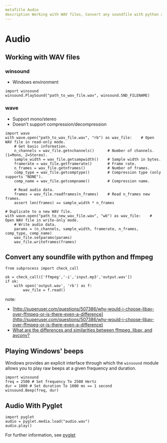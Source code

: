 ```yaml
---
metaTitle Audio
description Working with WAV files, Convert any soundfile with python and ffmpeg, Playing Windows' beeps, Audio With Pyglet
---
```


# Audio




## Working with WAV files


### winsound

- Windows environment

```
import winsound
winsound.PlaySound("path_to_wav_file.wav", winsound.SND_FILENAME)

```

### wave

- Support mono/stereo
- Doesn't support compression/decompression

```
import wave
with wave.open("path_to_wav_file.wav", "rb") as wav_file:    # Open WAV file in read-only mode.
    # Get basic information.
    n_channels = wav_file.getnchannels()      # Number of channels. (1=Mono, 2=Stereo).
    sample_width = wav_file.getsampwidth()    # Sample width in bytes.
    framerate = wav_file.getframerate()       # Frame rate.
    n_frames = wav_file.getnframes()          # Number of frames.
    comp_type = wav_file.getcomptype()        # Compression type (only supports "NONE").
    comp_name = wav_file.getcompname()        # Compression name.

    # Read audio data.
    frames = wav_file.readframes(n_frames)    # Read n_frames new frames.
    assert len(frames) == sample_width * n_frames

# Duplicate to a new WAV file.
with wave.open("path_to_new_wav_file.wav", "wb") as wav_file:    # Open WAV file in write-only mode.
    # Write audio data.
    params = (n_channels, sample_width, framerate, n_frames, comp_type, comp_name)
    wav_file.setparams(params)
    wav_file.writeframes(frames)

```



## Convert any soundfile with python and ffmpeg


```
from subprocess import check_call

ok = check_call(['ffmpeg','-i','input.mp3','output.wav'])
if ok:
    with open('output.wav', 'rb') as f:
        wav_file = f.read()

```

note:

- [http://superuser.com/questions/507386/why-would-i-choose-libav-over-ffmpeg-or-is-there-even-a-difference](http://superuser.com/questions/507386/why-would-i-choose-libav-over-ffmpeg-or-is-there-even-a-difference)
- [What are the differences and similarities between ffmpeg, libav, and avconv?](http://stackoverflow.com/questions/9477115/what-are-the-differences-and-similarities-between-ffmpeg-libav-and-avconv)



## Playing Windows' beeps


Windows provides an explicit interface through which the `winsound` module allows you to play raw beeps at a given frequency and duration.

```
import winsound
freq = 2500 # Set frequency To 2500 Hertz
dur = 1000 # Set duration To 1000 ms == 1 second
winsound.Beep(freq, dur)

```



## Audio With Pyglet


```
import pyglet
audio = pyglet.media.load("audio.wav")
audio.play()

```

For further information, see [pyglet](https://pyglet.readthedocs.io/en/pyglet-1.2-maintenance/programming_guide/media.html)

